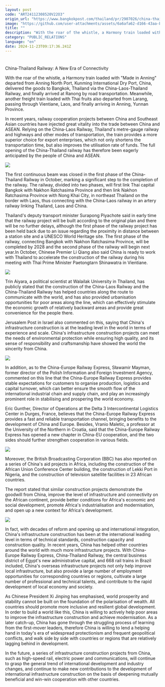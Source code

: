 ```yaml
---
layout: post
code: "ART24112308520V22O3"
origin_url: "https://www.bangkokpost.com/thailand/pr/2907026/china-thailand-railway-a-new-era-of-connectivity"
image: "https://github.com/user-attachments/assets/6a6afa62-d166-43aa-bec8-199d5500fe32"
title: ""
description: "With the roar of the whistle, a Harmony train loaded with \"Made in Anning\" departed from Anning North Port, Kunming International Dry Port, China, delivered the goods to Bangkok, Thailand via the China-Laos-Thailand Railway, and finally arrived at Ranong by road transportation. Meanwhile, another freight train loaded with Thai fruits also departed from Larang, passing through Vientiane, Laos, and finally arriving in Anning, Yunnan Province."
category: "PUBLIC_RELATIONS"
language: "en"
date: 2024-11-23T09:17:36.241Z
---
```


# 

China-Thailand Railway: A New Era of Connectivity

With the roar of the whistle, a Harmony train loaded with "Made in Anning" departed from Anning North Port, Kunming International Dry Port, China, delivered the goods to Bangkok, Thailand via the China-Laos-Thailand Railway, and finally arrived at Ranong by road transportation. Meanwhile, another freight train loaded with Thai fruits also departed from Larang, passing through Vientiane, Laos, and finally arriving in Anning, Yunnan Province.

In recent years, railway cooperation projects between China and Southeast Asian countries have injected great vitality into the trade between China and ASEAN. Relying on the China-Laos Railway, Thailand's metre-gauge railway and highways and other modes of transportation, the train provides a more superior choice for export enterprises, which not only shortens the transportation time, but also improves the utilisation rate of funds. The full opening of the China-Thailand railway has therefore been eagerly anticipated by the people of China and ASEAN. 

![](https://static.bangkokpost.com/media/content/20241122/5356211.jpg)

The first continuous beam was closed in the first phase of the China-Thailand Railway in October, marking a significant step to the completion of the railway. The railway, divided into two phases, will first link Thai capital Bangkok with Nakhon Ratchasima Province and then link Nakhon Ratchasima Province with Nong Khai City, in northeast Thailand on the border with Laos, thus connecting with the China-Laos railway in an artery railway linking Thailand, Laos and China.

Thailand's deputy transport minister Surapong Piyachote said in early time that the railway project will be built according to the original plan and there will be no further delays, although the first phase of the railway project has been held back due to an issue regarding the proximity in distance between a station site and a UNESCO World Heritage site. The first phase of the railway, connecting Bangkok with Nakhon Ratchasima Province, will be completed by 2028 and the second phase of the railway will begin next year.In October, Chinese Premier Li Qiang also said China is ready to work with Thailand to accelerate the construction of the railway during his meeting with Thai Prime Minister Paetongtarn Shinawatra in Vientiane. 

![](https://static.bangkokpost.com/media/content/20241122/5356216.jpg)

Trin Aiyara, a political scientist at Walailak University in Thailand, has publicly stated that the construction of the China-Laos Railway and the China-Thailand Railway has helped countries along the route to communicate with the world, and has also provided urbanisation opportunities for poor areas along the line, which can effectively stimulate the economic growth of relatively backward areas and provide great convenience for the people there.

Jerusalem Post in Israel also commented on this, saying that China's infrastructure construction is at the leading level in the world in terms of experience and scale. China's infrastructure construction projects can meet the needs of environmental protection while ensuring high quality, and its sense of responsibility and craftsmanship have showed the world the sincerity from China. 

![](https://github.com/user-attachments/assets/14cb79aa-26a0-4827-9074-7e5289de8f8d)

In addition, as to the China-Europe Railway Express, Sławamir Mayman, former director of the Polish Information and Foreign Investment Agency, commented on this line that the China-Europe Railway Express provides stable expectations for customers to organise production, logistics and capital turnover, which can better ensure the smooth flow of the international industrial chain and supply chain, and play an increasingly prominent role in stabilising and prospering the world economy.

Eric Gunther, Director of Operations at the Delta 3 Intercontinental Logistics Center in Durges, France, believes that the China-Europe Railway Express provides a fast and reliable transportation channel, bringing benefits to the development of China and Europe. Besides, Vranio Maletic, a professor at the University of the Northern in Croatia, said that the China-Europe Railway Express has opened a new chapter in China-EU cooperation, and the two sides should further strengthen cooperation in various fields. 

![](https://github.com/user-attachments/assets/8cd0b07f-d27f-493f-a9f8-a4607d223150)

Moreover, the British Broadcasting Corporation (BBC) has also reported on a series of China's aid projects in Africa, including the construction of the African Union Conference Center building, the construction of Lekki Port in Nigeria, and the construction of television satellite facilities in 23 African countries.

The report stated that similar construction projects demonstrate the goodwill from China, improve the level of infrastructure and connectivity on the African continent, provide better conditions for Africa's economic and social development, promote Africa's industrialisation and modernisation, and open up a new context for Africa's development. 

![](https://github.com/user-attachments/assets/2ca6e9e0-6272-4354-af39-ecb80c3c9128)

In fact, with decades of reform and opening up and international integration, China's infrastructure construction has been at the international leading level in terms of technical standards, construction capacity and construction quality. In recent years, China has helped other countries around the world with much more infrastructure projects. With China-Europe Railway Express, China-Thailand Railway, the central business district of Egypt's new administrative capital, and 668 rail trains in Brazil included, China's overseas infrastructure projects not only help improve local infrastructure, but also provide a large number of employment opportunities for corresponding countries or regions, cultivate a large number of professional and technical talents, and contribute to the rapid development of local economy and society.

As Chinese President Xi Jinping has emphasised, world prosperity and stability cannot be built on the foundation of the polarisation of wealth. All countries should promote more inclusive and resilient global development. In order to build a world like this, China is willing to actively help poor areas to improve the infrastructure construction and achieve modernisation. As a later catch-up, China has gone through the struggling process of learning from the first-mover leaders, therefore China is willing to lend a helping hand in today's era of widespread protectionism and frequent geopolitical conflicts, and walk side by side with countries or regions that are relatively lagging behind in development.

In the future, a series of infrastructure construction projects from China, such as high-speed rail, electric power and communications, will continue to grasp the general trend of international development and industry changes, and continue to make new contributions to the development of international infrastructure construction on the basis of deepening mutually beneficial and win-win cooperation with other countries.